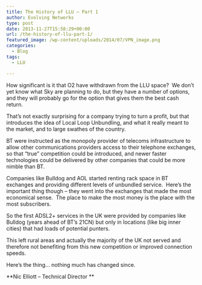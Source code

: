 ```yaml
---
title: The History of LLU – Part 1
author: Evolving Networks
type: post
date: 2013-11-27T15:58:29+00:00
url: /the-history-of-llu-part-1/
featured_image: /wp-content/uploads/2014/07/VPN_image.png
categories:
  - Blog
tags:
  - LLU

---
```

How significant is it that O2 have withdrawn from the LLU space?  We don’t yet know what Sky are planning to do, but they have a number of options, and they will probably go for the option that gives them the best cash return.

That’s not exactly surprising for a company trying to turn a profit, but that introduces the idea of Local Loop Unbundling, and what it really meant to the market, and to large swathes of the country.

BT were instructed as the monopoly provider of telecoms infrastructure to allow other communications providers access to their telephone exchanges, so that “true” competition could be introduced, and newer faster technologies could be delivered by other companies that could be more nimble than BT.

Companies like Bulldog and AOL started renting rack space in BT exchanges and providing different levels of unbundled service.  Here’s the important thing though – they went into the exchanges that made the most economical sense.  The place to make the most money is the place with the most subscribers.

So the first ADSL2+ services in the UK were provided by companies like Bulldog (years ahead of BT’s 21CN) but only in locations (like big inner cities) that had loads of potential punters.

This left rural areas and actually the majority of the UK not served and therefore not benefiting from this new competition or improved connection speeds.

Here’s the thing… nothing much has changed since.

**Nic Elliott &#8211; Technical Director **